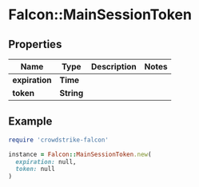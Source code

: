 # Falcon::MainSessionToken

## Properties

| Name | Type | Description | Notes |
| ---- | ---- | ----------- | ----- |
| **expiration** | **Time** |  |  |
| **token** | **String** |  |  |

## Example

```ruby
require 'crowdstrike-falcon'

instance = Falcon::MainSessionToken.new(
  expiration: null,
  token: null
)
```

